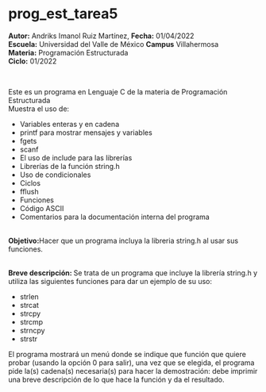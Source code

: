 # prog_est_tarea5
<p><b>Autor:</b> Andriks Imanol Ruiz Martínez, <b>Fecha:</b> 01/04/2022 <br>
  <b>Escuela:</b> Universidad del Valle de México <b>Campus</b> Villahermosa <br>
  <b>Materia:</b> Programación Estructurada <br>
  <b>Ciclo:</b> 01/2022</p>
<br>
<p>Este es un programa en Lenguaje C de la materia de Programación Estructurada<br>
Muestra el uso de:
  <ul>
    <li>Variables enteras y en cadena</li>
    <li>printf para mostrar mensajes y variables</li>
    <li>fgets</li>
    <li>scanf</li>
    <li>El uso de include para las librerías</li>
    <li>Librerías de la función string.h</li>
    <li>Uso de condicionales</li>
    <li>Ciclos</li>
    <li>fflush</li>
    <li>Funciones</li>
    <li>Código ASCII</li>
    <li>Comentarios para la documentación interna del programa</li>
    </ul>
    </p>
<br>
<b>Objetivo:</b>Hacer que un programa incluya la libreria string.h al usar sus funciones.
<br>
<br>
<p><b>Breve descripción: </b>
Se trata de un programa que incluye la librería string.h y utiliza las siguientes funciones para dar un ejemplo de su uso:
	<ul>
   <li>strlen</li>
	<li>strcat</li>
	<li>strcpy</li>
	<li>strcmp</li>
	<li>strncpy</li>
	<li>strstr</li>
    </ul>
El programa mostrará un menú donde se indique que función que quiere probar (usando la opción 0 para salir), una vez que se elegida, el programa pide la(s) cadena(s) necesaria(s) para hacer la demostración: debe imprimir una breve descripción de lo que hace la función y da el resultado.

<br>
</p>

